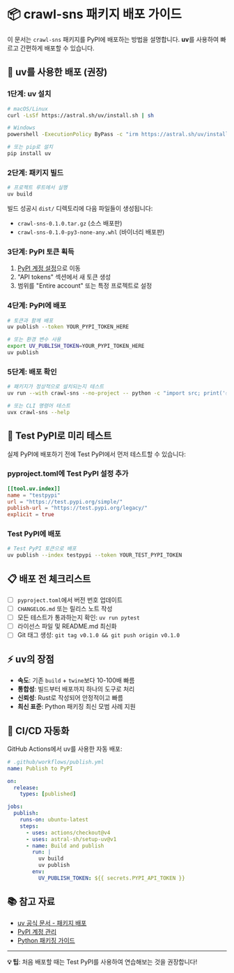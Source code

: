 # 📦 crawl-sns 패키지 배포 가이드

이 문서는 `crawl-sns` 패키지를 PyPI에 배포하는 방법을 설명합니다. **uv**를 사용하여 빠르고 간편하게 배포할 수 있습니다.

## 🚀 uv를 사용한 배포 (권장)

### 1단계: uv 설치

```bash
# macOS/Linux
curl -LsSf https://astral.sh/uv/install.sh | sh

# Windows
powershell -ExecutionPolicy ByPass -c "irm https://astral.sh/uv/install.ps1 | iex"

# 또는 pip로 설치
pip install uv
```

### 2단계: 패키지 빌드

```bash
# 프로젝트 루트에서 실행
uv build
```

빌드 성공시 `dist/` 디렉토리에 다음 파일들이 생성됩니다:

- `crawl-sns-0.1.0.tar.gz` (소스 배포판)
- `crawl-sns-0.1.0-py3-none-any.whl` (바이너리 배포판)

### 3단계: PyPI 토큰 획득

1. [PyPI 계정 설정](https://pypi.org/manage/account/)으로 이동
2. "API tokens" 섹션에서 새 토큰 생성
3. 범위를 "Entire account" 또는 특정 프로젝트로 설정

### 4단계: PyPI에 배포

```bash
# 토큰과 함께 배포
uv publish --token YOUR_PYPI_TOKEN_HERE

# 또는 환경 변수 사용
export UV_PUBLISH_TOKEN=YOUR_PYPI_TOKEN_HERE
uv publish
```

### 5단계: 배포 확인

```bash
# 패키지가 정상적으로 설치되는지 테스트
uv run --with crawl-sns --no-project -- python -c "import src; print('✅ 설치 성공!')"

# 또는 CLI 명령어 테스트
uvx crawl-sns --help
```

## 🧪 Test PyPI로 미리 테스트

실제 PyPI에 배포하기 전에 Test PyPI에서 먼저 테스트할 수 있습니다:

### pyproject.toml에 Test PyPI 설정 추가

```toml
[[tool.uv.index]]
name = "testpypi"
url = "https://test.pypi.org/simple/"
publish-url = "https://test.pypi.org/legacy/"
explicit = true
```

### Test PyPI에 배포

```bash
# Test PyPI 토큰으로 배포
uv publish --index testpypi --token YOUR_TEST_PYPI_TOKEN
```

## 📋 배포 전 체크리스트

- [ ] `pyproject.toml`에서 버전 번호 업데이트
- [ ] `CHANGELOG.md` 또는 릴리스 노트 작성
- [ ] 모든 테스트가 통과하는지 확인: `uv run pytest`
- [ ] 라이선스 파일 및 README.md 최신화
- [ ] Git 태그 생성: `git tag v0.1.0 && git push origin v0.1.0`

## ⚡ uv의 장점

- **속도**: 기존 `build` + `twine`보다 10-100배 빠름
- **통합성**: 빌드부터 배포까지 하나의 도구로 처리
- **신뢰성**: Rust로 작성되어 안정적이고 빠름
- **최신 표준**: Python 패키징 최신 모범 사례 지원

## 🔄 CI/CD 자동화

GitHub Actions에서 uv를 사용한 자동 배포:

```yaml
# .github/workflows/publish.yml
name: Publish to PyPI

on:
  release:
    types: [published]

jobs:
  publish:
    runs-on: ubuntu-latest
    steps:
      - uses: actions/checkout@v4
      - uses: astral-sh/setup-uv@v1
      - name: Build and publish
        run: |
          uv build
          uv publish
        env:
          UV_PUBLISH_TOKEN: ${{ secrets.PYPI_API_TOKEN }}
```

## 📚 참고 자료

- [uv 공식 문서 - 패키지 배포](https://docs.astral.sh/uv/guides/package/)
- [PyPI 계정 관리](https://pypi.org/manage/account/)
- [Python 패키징 가이드](https://packaging.python.org/)

---

**💡 팁**: 처음 배포할 때는 Test PyPI를 사용하여 연습해보는 것을 권장합니다!
